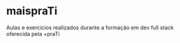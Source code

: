 # maispraTi
Aulas e exercícios realizados durante a formação em dev full stack oferecida pela +praTi
